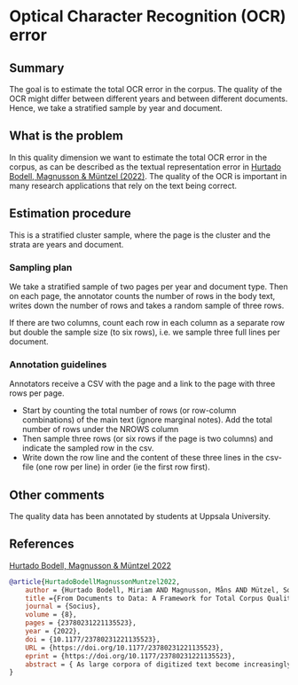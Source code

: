 # Optical Character Recognition (OCR) error

## Summary

The goal is to estimate the total OCR error in the corpus. The quality of the OCR might differ between different years and between different documents. Hence, we take a stratified sample by year and document.


## What is the problem

In this quality dimension we want to estimate the total OCR error in the corpus, as can be described as the textual representation error in [Hurtado Bodell, Magnusson & Müntzel (2022)](https://raw.githubusercontent.com/swerik-project/swerik-reference-list/refs/heads/main/bibfiles/HurtadoBodellMagnussonMutzel2022.bib). The quality of the OCR is important in many research applications that rely on the text being correct.


## Estimation procedure

This is a stratified cluster sample, where the page is the cluster and the strata are years and document.


### Sampling plan 

We take a stratified sample of two pages per year and document type. Then on each page, the annotator counts the number of rows in the body text, writes down the number of rows and takes a random sample of three rows. 

If there are two columns, count each row in each column as a separate row but double the sample size (to six rows), i.e. we sample three full lines per document.


### Annotation guidelines 

Annotators receive a CSV with the page and a link to the page with three rows per page.

- Start by counting the total number of rows (or row-column combinations) of the main text (ignore marginal notes). Add the total number of rows under the NROWS column
- Then sample three rows (or six rows if the page is two columns) and indicate the sampled row in the csv.
- Write down the row line and the content of these three lines in the csv-file (one row per line) in order (ie the first row first).


## Other comments

The quality data has been annotated by students at Uppsala University.


## References

[Hurtado Bodell, Magnusson & Müntzel 2022](https://raw.githubusercontent.com/swerik-project/swerik-reference-list/refs/heads/main/bibfiles/HurtadoBodellMagnussonMutzel2022.bib)

```bibtex
@article{HurtadoBodellMagnussonMuntzel2022,
    author = {Hurtado Bodell, Miriam AND Magnusson, Måns AND Mützel, Sophie},
    title ={From Documents to Data: A Framework for Total Corpus Quality},
    journal = {Socius},
    volume = {8},
    pages = {23780231221135523},
    year = {2022},
    doi = {10.1177/23780231221135523},
    URL = {https://doi.org/10.1177/23780231221135523},
    eprint = {https://doi.org/10.1177/23780231221135523},
    abstract = { As large corpora of digitized text become increasingly available, researchers are rediscovering textual data’s potential fruitfulness for inquiries into social and cultural phenomena. Although textual corpora promise to enrich our knowledge of the social world, avoiding problems related to data quality remains a challenge to related empirical research. Hence, evaluating the quality of a corpus will be pivotal for future social scientific inquiries. The authors propose a conceptual framework for total corpus quality, incorporating three crucial dimensions: total corpus error, corpus comparability, and corpus reproducibility. These dimensions affect the validity and reliability of inferences drawn from textual data. In addition, the authors’ framework provides insights toward evaluating and improving studies on the basis of large-scale textual analyses. After outlining this framework, the authors then illustrate an application of the total corpus quality framework by an example case study using digitized newspaper articles to study topic salience over 75 years. }
}

```
